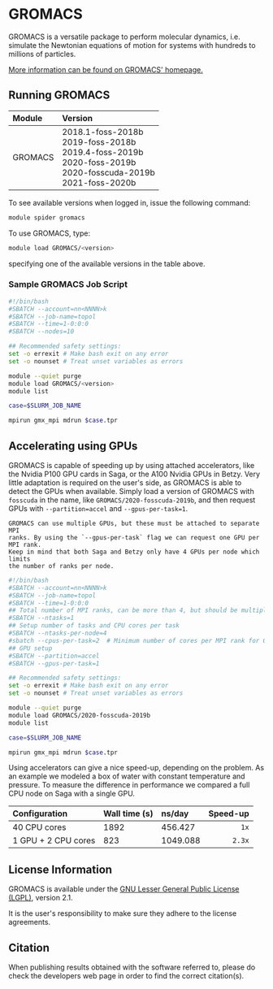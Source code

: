 # GROMACS


GROMACS is a versatile package to perform molecular dynamics, i.e. simulate the
Newtonian equations of motion for systems with hundreds to millions of
particles.

[More information can be found on GROMACS' homepage.](https://www.gromacs.org)

## Running GROMACS

| Module     | Version     |
| :------------- | :------------- |
| GROMACS |2018.1-foss-2018b <br> 2019-foss-2018b <br> 2019.4-foss-2019b <br> 2020-foss-2019b <br> 2020-fosscuda-2019b <br> 2021-foss-2020b <br>|

To see available versions when logged in, issue the following command:
```bash
module spider gromacs
```

To use GROMACS, type:

```bash
module load GROMACS/<version>
```

specifying one of the available versions in the table above.

### Sample GROMACS Job Script

```bash
#!/bin/bash
#SBATCH --account=nn<NNNN>k
#SBATCH --job-name=topol
#SBATCH --time=1-0:0:0
#SBATCH --nodes=10

## Recommended safety settings:
set -o errexit # Make bash exit on any error
set -o nounset # Treat unset variables as errors

module --quiet purge
module load GROMACS/<version>
module list

case=$SLURM_JOB_NAME

mpirun gmx_mpi mdrun $case.tpr
```

## Accelerating using GPUs
GROMACS is capable of speeding up by using attached accelerators, like the
Nvidia P100 GPU cards in Saga, or the A100 Nvidia GPUs in Betzy. Very little
adaptation is required on the user's side, as GROMACS is able to detect the GPUs
when available. Simply load a version of GROMACS with `fosscuda` in the name,
like `GROMACS/2020-fosscuda-2019b`, and then request GPUs with
`--partition=accel` and `--gpus-per-task=1`.

```{note}
GROMACS can use multiple GPUs, but these must be attached to separate MPI
ranks. By using the `--gpus-per-task` flag we can request one GPU per MPI rank.
Keep in mind that both Saga and Betzy only have 4 GPUs per node which limits
the number of ranks per node.
```

```bash
#!/bin/bash
#SBATCH --account=nn<NNNN>k
#SBATCH --job-name=topol
#SBATCH --time=1-0:0:0
## Total number of MPI ranks, can be more than 4, but should be multiple of 2
#SBATCH --ntasks=1
## Setup number of tasks and CPU cores per task
#SBATCH --ntasks-per-node=4
#sbatch --cpus-per-task=2  # Minimum number of cores per MPI rank for GROMACS
## GPU setup
#SBATCH --partition=accel
#SBATCH --gpus-per-task=1

## Recommended safety settings:
set -o errexit # Make bash exit on any error
set -o nounset # Treat unset variables as errors

module --quiet purge
module load GROMACS/2020-fosscuda-2019b
module list

case=$SLURM_JOB_NAME

mpirun gmx_mpi mdrun $case.tpr
```

Using accelerators can give a nice speed-up, depending on the problem. As an
example we modeled a box of water with constant temperature and pressure. To
measure the difference in performance we compared a full CPU node on Saga with
a single GPU.

| Configuration | Wall time (s) | ns/day | Speed-up |
|:--------------|:--------------|:-------|---------:|
| 40 CPU cores  | 1892          | 456.427| `1x`     |
| 1 GPU + 2 CPU cores | 823     | 1049.088| `2.3x`  |

## License Information

GROMACS is available under the [GNU Lesser General Public License
(LGPL)](http://www.gnu.org/licenses/lgpl-2.1.html), version 2.1.

It is the user's responsibility to make sure they adhere to the license
agreements.

## Citation

When publishing results obtained with the software referred to, please do check
the developers web page in order to find the correct citation(s).
